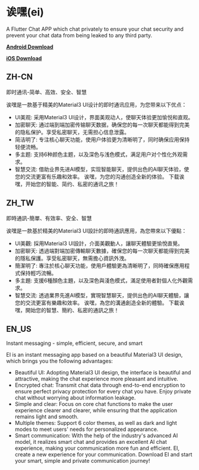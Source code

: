 # 诶嘿(ei)

A Flutter Chat APP which chat privately to ensure your chat security and prevent your chat data from being leaked to any third party.

**[Android Download](https://ei.xcl.ink/get-android.html)**

**[iOS Download](https://ei.xcl.ink/get-ios.html)**

## ZH-CN
即时通讯-简单、高效、安全、智慧

诶嘿是一款基于精美的Material3 UI设计的即时通讯应用，为您带来以下优点：

- UI美观: 采用Material3 UI设计，界面美观动人，使聊天体验更加愉悦和直观。
- 加密聊天: 通过端到端加密传输聊天数据，确保您的每一次聊天都能得到完美的隐私保护。享受私密聊天，无需担心信息泄露。
- 简洁明了: 专注核心聊天功能，使用户体验更为清晰明了，同时确保应用保持轻便流畅。
- 多主题: 支持6种颜色主题，以及深色与浅色模式，满足用户对个性化外观需求。
- 智慧交流: 借助业界先进AI模型，实现智能聊天，提供出色的AI聊天体验，使您的交流更富有乐趣和效率。 诶嘿，为您的沟通创造全新的体验。 下载诶嘿，开始您的智能、简约、私密的通讯之旅！


## ZH_TW
即時通訊-簡單、有效率、安全、智慧

诶嘿是一款基於精美的Material3 UI設計的即時通訊應用，為您帶來以下優點：

- UI美觀: 採用Material3 UI設計，介面美觀動人，讓聊天體驗更愉悅直覺。
- 加密聊天: 透過端對端加密傳輸聊天數據，確保您的每一次聊天都能得到完美的隱私保護。享受私密聊天，無需擔心資訊外洩。
- 簡潔明了: 專注於核心聊天功能，使用戶體驗更為清晰明了，同時確保應用程式保持輕巧流暢。
- 多主題: 支援6種顏色主題，以及深色與淺色模式，滿足使用者對個人化外觀需求。
- 智慧交流: 透過業界先進AI模型，實現智慧聊天，提供出色的AI聊天體驗，讓您的交流更富有樂趣和效率。 诶嘿，為您的溝通創造全新的體驗。 下載诶嘿，開始您的智慧、簡約、私密的通訊之旅！


## EN_US
Instant messaging - simple, efficient, secure, and smart

EI is an instant messaging app based on a beautiful Material3 UI design, which brings you the following advantages:

- Beautiful UI: Adopting Material3 UI design, the interface is beautiful and attractive, making the chat experience more pleasant and intuitive.
- Encrypted chat: Transmit chat data through end-to-end encryption to ensure perfect privacy protection for every chat you have. Enjoy private chat without worrying about information leakage.
- Simple and clear: Focus on core chat functions to make the user experience clearer and clearer, while ensuring that the application remains light and smooth.
- Multiple themes: Support 6 color themes, as well as dark and light modes to meet users' needs for personalized appearance.
- Smart communication: With the help of the industry's advanced AI model, it realizes smart chat and provides an excellent AI chat experience, making your communication more fun and efficient. EI, create a new experience for your communication. Download EI and start your smart, simple and private communication journey!
